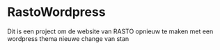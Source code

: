 # RastoWordpress
Dit is een project om de website van RASTO opnieuw te maken met een wordpress thema
nieuwe change van stan
